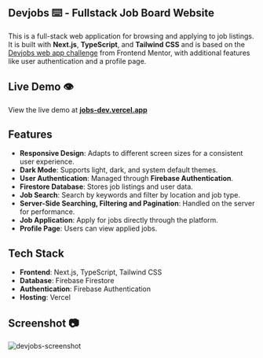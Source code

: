 ## Devjobs ⌨️ - Fullstack Job Board Website

This is a full-stack web application for browsing and applying to job listings. It is built with **Next.js**, **TypeScript**, and **Tailwind CSS** and is based on the [Devjobs web app challenge](https://www.frontendmentor.io/challenges/Devjobs-web-app-HuvC_LP4l) from Frontend Mentor, with additional features like user authentication and a profile page.

## Live Demo 👁️
View the live demo at **[jobs-dev.vercel.app](https://jobs-dev.vercel.app/)**

## Features

- **Responsive Design**: Adapts to different screen sizes for a consistent user experience.
- **Dark Mode**: Supports light, dark, and system default themes.
- **User Authentication**: Managed through **Firebase Authentication**.
- **Firestore Database**: Stores job listings and user data.
- **Job Search**: Search by keywords and filter by location and job type.
- **Server-Side Searching, Filtering and Pagination**: Handled on the server for performance.
- **Job Application**: Apply for jobs directly through the platform.
- **Profile Page**: Users can view applied jobs.

## Tech Stack

- **Frontend**: Next.js, TypeScript, Tailwind CSS
- **Database**: Firebase Firestore
- **Authentication**: Firebase Authentication
- **Hosting**: Vercel

## Screenshot :camera:

![devjobs-screenshot](https://github.com/user-attachments/assets/4000fb43-5b77-4627-a484-57bb927d44ec)
